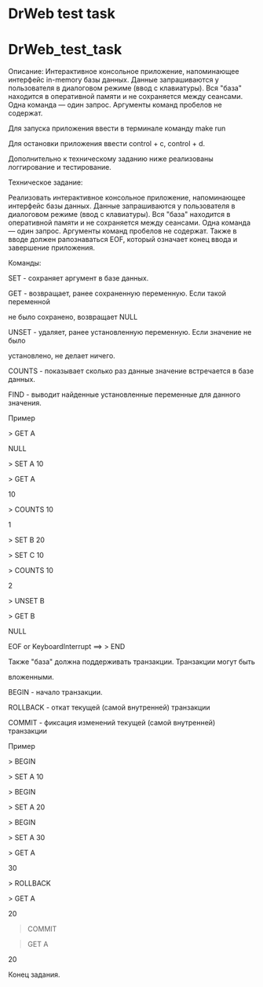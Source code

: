 # DrWeb test task
# DrWeb_test_task

Описание:
Интерактивное консольное приложение, напоминающее интерфейс in-memory базы
данных. Данные запрашиваются у пользователя в диалоговом режиме (ввод
с клавиатуры). Вся "база" находится в оперативной памяти и не
сохраняется между сеансами. Одна команда — один запрос. Аргументы
команд пробелов не содержат. 

Для запуска приложения ввести в терминале команду make run

Для остановки приложения ввести control + c, control + d.

Дополнительно к техническому заданию ниже реализованы логгирование и тестирование.

Техническое задание:

Реализовать интерактивное консольное приложение, напоминающее интерфейс базы
данных. Данные запрашиваются у пользователя в диалоговом режиме (ввод
с клавиатуры). Вся "база" находится в оперативной памяти и не
сохраняется между сеансами. Одна команда — один запрос. Аргументы
команд пробелов не содержат. Также в вводе должен рапознаваться EOF,
который означает конец ввода и завершение приложения.

Команды:

SET - сохраняет аргумент в базе данных.

GET - возвращает, ранее сохраненную переменную. Если такой переменной

не было сохранено, возвращает NULL

UNSET - удаляет, ранее установленную переменную. Если значение не было

установлено, не делает ничего.

COUNTS - показывает сколько раз данные значение встречается в базе данных.

FIND - выводит найденные установленные переменные для данного значения.

Пример

\> GET A

NULL

\> SET A 10

\> GET A

10

\> COUNTS 10

1

\> SET B 20

\> SET C 10

\> COUNTS 10

2

\> UNSET B

\> GET B

NULL

EOF or KeyboardInterrupt ==>
\> END

Также "база" должна поддерживать транзакции. Транзакции могут быть

вложенными.

BEGIN - начало транзакции.

ROLLBACK - откат текущей (самой внутренней) транзакции

COMMIT - фиксация изменений текущей (самой внутренней) транзакции

Пример

\> BEGIN

\> SET A 10

\> BEGIN

\> SET A 20

\> BEGIN

\> SET A 30

\> GET A

30

\> ROLLBACK

\> GET A

20

> COMMIT

> GET A

20

Конец задания.
